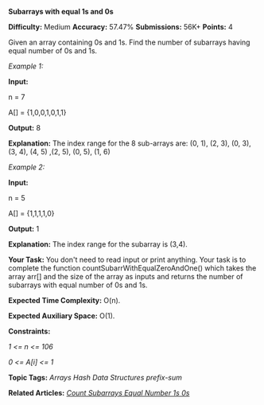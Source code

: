 **Subarrays with equal 1s and 0s**

**Difficulty:** Medium  **Accuracy:** 57.47%    **Submissions:** 56K+   **Points:** 4

Given an array containing 0s and 1s. Find the number of subarrays having equal number of 0s and 1s.

*Example 1:*

**Input:**

n = 7

A[] = {1,0,0,1,0,1,1}

**Output:** 8

**Explanation:** The index range for the 8 
sub-arrays are: (0, 1), (2, 3), (0, 3), (3, 4), 
(4, 5) ,(2, 5), (0, 5), (1, 6)

*Example 2:*

**Input:**

n = 5

A[] = {1,1,1,1,0}

**Output:** 1

**Explanation:** The index range for the 
subarray is (3,4).

**Your Task:**
You don't need to read input or print anything. Your task is to complete the function countSubarrWithEqualZeroAndOne() which takes the array arr[] and the size of the array as inputs and returns the number of subarrays with equal number of 0s and 1s.

**Expected Time Complexity:** O(n).

**Expected Auxiliary Space:** O(1).

**Constraints:**

*1 <= n <= 106*

*0 <= A[i] <= 1*

**Topic Tags:**
*Arrays  Hash    Data Structures prefix-sum*

**Related Articles:**
[*Count Subarrays Equal Number 1s 0s*](https://geeksforgeeks.org/count-subarrays-equal-number-1s-0s/)